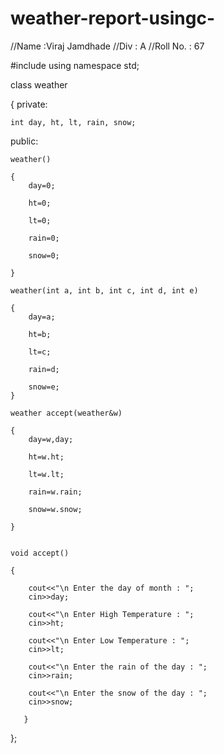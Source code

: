 # weather-report-usingc-

//Name      :Viraj Jamdhade
//Div       : A
//Roll No.  : 67


#include <iostream>
using namespace std;

class weather

{
 private:

    int day, ht, lt, rain, snow;

 public:

    weather()

    {
        day=0;

        ht=0;

        lt=0;

        rain=0;

        snow=0;

    }

    weather(int a, int b, int c, int d, int e)

    {
        day=a;

        ht=b;

        lt=c;

        rain=d;

        snow=e;
    }

    weather accept(weather&w)

    {
        day=w,day;

        ht=w.ht;

        lt=w.lt;

        rain=w.rain;

        snow=w.snow;

    }


    void accept()

    {

        cout<<"\n Enter the day of month : ";
        cin>>day;

        cout<<"\n Enter High Temperature : ";
        cin>>ht;

        cout<<"\n Enter Low Temperature : ";
        cin>>lt;

        cout<<"\n Enter the rain of the day : ";
        cin>>rain;

        cout<<"\n Enter the snow of the day : ";
        cin>>snow;

       }

};
